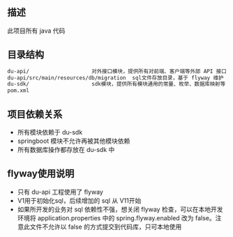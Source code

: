 ## 描述
此项目所有 java 代码

## 目录结构
```sh
du-api/                    对外接口模块，提供所有对前端、客户端等外部 API 接口
du-api/src/main/resources/db/migration  sql文件存放目录，基于 flyway 维护
du-sdk/                    sdk模块，提供所有模块通用的常量、枚举、数据库映射等
pom.xml
```

## 项目依赖关系
* 所有模块依赖于 du-sdk
* springboot 模块不允许再被其他模块依赖
* 所有数据库操作都存放在 du-sdk 中

## flyway使用说明
* 只有 du-api 工程使用了 flyway
* V1用于初始化sql，后续增加的 sql 从 V11开始
* 如果所开发的业务对 sql 依赖性不强，想关闭 flyway 检查，可以在本地开发环境将 application.properties 中的 spring.flyway.enabled 改为 false。注意此文件不允许以 false 的方式提交到代码库，只可本地使用
